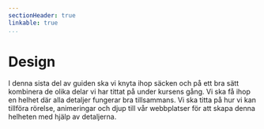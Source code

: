 ```yaml
---
sectionHeader: true
linkable: true
...
```

Design
=======================

I denna sista del av guiden ska vi knyta ihop säcken och på ett bra sätt kombinera de olika delar vi har tittat på under kursens gång. Vi ska få ihop en helhet där alla detaljer fungerar bra tillsammans. Vi ska titta på hur vi kan tillföra rörelse, animeringar och djup till vår webbplatser för att skapa denna helheten med hjälp av detaljerna.
